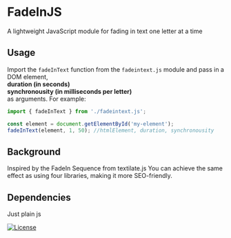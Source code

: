 # FadeInJS
A lightweight JavaScript module for fading in text one letter at a time

## Usage

Import the `fadeInText` function from the `fadeintext.js` module and pass in a DOM element, \
**duration (in seconds)** \
**synchronousity (in milliseconds per letter)** \
as arguments. For example:

```javascript
import { fadeInText } from './fadeintext.js';

const element = document.getElementById('my-element');
fadeInText(element, 1, 50); //htmlElement, duration, synchronousity
```
## Background
Inspired by the FadeIn Sequence from textilate.js
You can achieve the same effect as using four libraries, making it more SEO-friendly.

## Dependencies
Just plain js 





[![License](https://img.shields.io/badge/License-GPL%20v3.0-blue.svg)](https://www.gnu.org/licenses/gpl-3.0)
